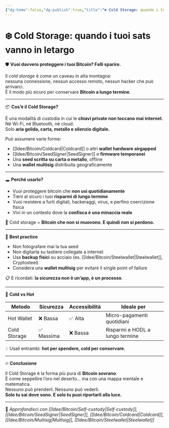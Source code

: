 ```yaml
---
{"dg-home":false,"dg-publish":true,"title":"❄️ Cold Storage: quando i tuoi sats vanno in letargo","tags":["Bitcoin","ColdStorage","Sicurezza","Wallet","SelfCustody"],"date":"2025-07-09","permalink":"/idee/bitcoin/cold-storage/","dgPassFrontmatter":true}
---
```



# ❄️ Cold Storage: quando i tuoi sats vanno in letargo

🛡️ **Vuoi davvero proteggere i tuoi Bitcoin? Falli sparire.**

Il *cold storage* è come un caveau in alta montagna:  
nessuna connessione, nessun accesso remoto, nessun hacker che può arrivarci.  
È il modo più sicuro per conservare **Bitcoin a lungo termine**.

---

📦 **Cos’è il Cold Storage?**

È una modalità di custodia in cui le **chiavi private non toccano mai internet**.  
Né Wi-Fi, né Bluetooth, né cloud.  
Solo **aria gelida, carta, metallo e silenzio digitale.**

Può assumere varie forme:
- [[Idee/Bitcoin/Coldcard\|Coldcard]] o altri **wallet hardware airgapped**
- [[Idee/Bitcoin/SeedSigner\|SeedSigner]] e **firmware temporanei**
- Una **seed scritta su carta o metallo**, offline
- Una **wallet multisig** distribuita geograficamente

---

🕳️ **Perché usarlo?**

- Vuoi proteggere bitcoin che **non usi quotidianamente**  
- Tieni al sicuro i tuoi **risparmi di lungo termine**  
- Vuoi resistere a furti digitali, hackeraggi, virus, e perfino coercizione fisica  
- Vivi in un contesto dove la **confisca è una minaccia reale**

🎯 Cold storage = **Bitcoin che non si muovono. E quindi non si perdono.**

---

🧠 **Best practice**

- Non fotografare mai la tua seed  
- Non digitarla su tastiere collegate a internet  
- Usa **backup fisici** su acciaio (es. [[Idee/Bitcoin/Steelwallet\|Steelwallet]], Cryptosteel)  
- Considera una **wallet multisig** per evitare il single point of failure

📋 E ricordati: **la sicurezza non è un’app, è un processo**.

---

🔄 **Cold vs Hot**

| Metodo         | Sicurezza | Accessibilità | Ideale per              |
|----------------|-----------|----------------|--------------------------|
| Hot Wallet     | ❌ Bassa  | ✅ Alta         | Micro-pagamenti quotidiani |
| Cold Storage   | ✅ Massima | ❌ Bassa       | Risparmi e HODL a lungo termine |

💡 Usali entrambi: **hot per spendere, cold per conservare.**

---

🔥 **Conclusione**

Il Cold Storage è la forma più pura di **Bitcoin sovrano**.  
È come seppellire l’oro nel deserto… ma con una mappa mentale e matematica.  
Nessuno può prenderli. Nessuno può vederli.  
**Solo tu sai dove sono. E solo tu puoi riportarli alla luce.**

---

🔗 _Approfondisci con [[Idee/Bitcoin/Self-custody\|Self-custody]], [[Idee/Bitcoin/SeedSigner\|SeedSigner]], [[Idee/Bitcoin/Coldcard\|Coldcard]], [[Idee/Bitcoin/Multisig\|Multisig]], [[Idee/Bitcoin/Steelwallet\|Steelwallet]]_